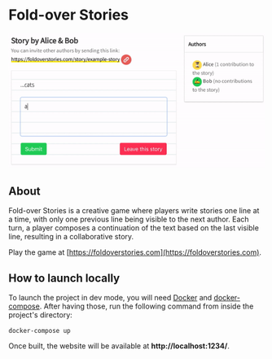 # Fold-over Stories
<p align="center">
  <img src="https://github.com/aliiae/foldoverstories/blob/master/images/demo.gif?raw=true" alt="Demo animation"/>
</p>

## About

Fold-over Stories is a creative game where players write stories 
one line at a time, with only one previous line being visible to the 
next author. Each turn, a player composes a continuation of the text 
based on the last visible line, resulting in a collaborative story.

Play the game at [https://foldoverstories.com](https://foldoverstories.com).

## How to launch locally

To launch the project in dev mode, you will need [Docker](https://www.docker.com/)
and [docker-compose](https://github.com/docker/compose).
After having those, run the following command from inside the project's directory:
```
docker-compose up
```

Once built, the website will be available at
**http://localhost:1234/**.
